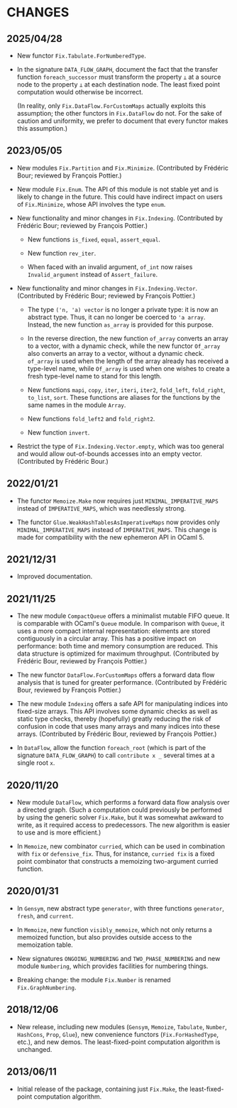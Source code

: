 # CHANGES

## 2025/04/28

* New functor `Fix.Tabulate.ForNumberedType`.

* In the signature `DATA_FLOW_GRAPH`, document the fact that the transfer
  function `foreach_successor` must transform the property `⊥` at a source
  node to the property `⊥` at each destination node. The least fixed point
  computation would otherwise be incorrect.

  (In reality, only `Fix.DataFlow.ForCustomMaps` actually exploits this
  assumption; the other functors in `Fix.DataFlow` do not. For the sake
  of caution and uniformity, we prefer to document that every functor
  makes this assumption.)

## 2023/05/05

* New modules `Fix.Partition` and `Fix.Minimize`.
  (Contributed by Frédéric Bour; reviewed by François Pottier.)

* New module `Fix.Enum`. The API of this module is not stable yet and is
  likely to change in the future. This could have indirect impact on
  users of `Fix.Minimize`, whose API involves the type `enum`.

* New functionality and minor changes in `Fix.Indexing`.
  (Contributed by Frédéric Bour; reviewed by François Pottier.)

  + New functions `is_fixed`, `equal`, `assert_equal`.

  + New function `rev_iter`.

  + When faced with an invalid argument, `of_int` now raises
    `Invalid_argument` instead of `Assert_failure`.

* New functionality and minor changes in `Fix.Indexing.Vector`.
  (Contributed by Frédéric Bour; reviewed by François Pottier.)

  + The type `('n, 'a) vector` is no longer a private type: it is now an
    abstract type. Thus, it can no longer be coerced to `'a array`. Instead,
    the new function `as_array` is provided for this purpose.

  + In the reverse direction, the new function `of_array` converts an array to
    a vector, with a dynamic check, while the new functor `Of_array` also
    converts an array to a vector, without a dynamic check. `of_array` is used
    when the length of the array already has received a type-level name, while
    `Of_array` is used when one wishes to create a fresh type-level name to
    stand for this length.

  + New functions `mapi`, `copy`, `iter`, `iteri`, `iter2`,
    `fold_left`, `fold_right`, `to_list`, `sort`.
    These functions are aliases for the functions by the same names
    in the module `Array`.

  + New functions `fold_left2` and `fold_right2`.

  + New function `invert`.

* Restrict the type of `Fix.Indexing.Vector.empty`, which was too general
  and would allow out-of-bounds accesses into an empty vector.
  (Contributed by Frédéric Bour.)

## 2022/01/21

* The functor `Memoize.Make` now requires just `MINIMAL_IMPERATIVE_MAPS`
  instead of `IMPERATIVE_MAPS`, which was needlessly strong.

* The functor `Glue.WeakHashTablesAsImperativeMaps` now provides only
  `MINIMAL_IMPERATIVE_MAPS` instead of `IMPERATIVE_MAPS`. This change
  is made for compatibility with the new ephemeron API in OCaml 5.

## 2021/12/31

* Improved documentation.

## 2021/11/25

* The new module `CompactQueue` offers a minimalist mutable FIFO queue. It is
  comparable with OCaml's `Queue` module. In comparison with `Queue`, it uses
  a more compact internal representation: elements are stored contiguously in
  a circular array. This has a positive impact on performance: both time and
  memory consumption are reduced. This data structure is optimized for maximum
  throughput. (Contributed by Frédéric Bour, reviewed by François Pottier.)

* The new functor `DataFlow.ForCustomMaps` offers a forward data flow analysis
  that is tuned for greater performance. (Contributed by Frédéric Bour,
  reviewed by François Pottier.)

* The new module `Indexing` offers a safe API for manipulating indices into
  fixed-size arrays. This API involves some dynamic checks as well as static
  type checks, thereby (hopefully) greatly reducing the risk of confusion in
  code that uses many arrays and many indices into these arrays. (Contributed
  by Frédéric Bour, reviewed by François Pottier.)

* In `DataFlow`, allow the function `foreach_root`
  (which is part of the signature `DATA_FLOW_GRAPH`)
  to call `contribute x _` several times at a single root `x`.

## 2020/11/20

* New module `DataFlow`, which performs a forward data flow analysis over a
  directed graph. (Such a computation could previously be performed by using
  the generic solver `Fix.Make`, but it was somewhat awkward to write, as it
  required access to predecessors. The new algorithm is easier to use and is
  more efficient.)

* In `Memoize`, new combinator `curried`, which can be used in combination
  with `fix` or `defensive_fix`. Thus, for instance, `curried fix` is a
  fixed point combinator that constructs a memoizing two-argument curried
  function.

## 2020/01/31

* In `Gensym`, new abstract type `generator`,
  with three functions `generator`, `fresh`, and `current`.

* In `Memoize`, new function `visibly_memoize`,
  which not only returns a memoized function,
  but also provides outside access to the memoization table.

* New signatures `ONGOING_NUMBERING` and `TWO_PHASE_NUMBERING`
  and new module `Numbering`,
  which provides facilities for numbering things.

* Breaking change: the module `Fix.Number`
  is renamed `Fix.GraphNumbering`.

## 2018/12/06

* New release, including new modules (`Gensym`, `Memoize`,
  `Tabulate`, `Number`, `HashCons`, `Prop`, `Glue`),
  new convenience functors (`Fix.ForHashedType`, etc.),
  and new demos.
  The least-fixed-point computation algorithm is unchanged.

## 2013/06/11

* Initial release of the package,
  containing just `Fix.Make`, the
  least-fixed-point computation algorithm.
